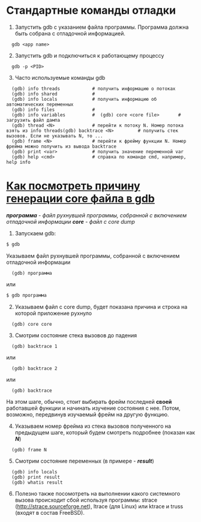 # Стандартные команды отладки
1. Запустить gdb с указанием файла программы. Программа должна быть собрана с отладочной информацией.
```gdb
  gdb <app name>
```
2. Запустить gdb и подключиться к работающему процессу
```gdb
  gdb -p <PID>
```
3. Часто используемые команды gdb
```gdb
  (gdb) info threads			# получить информацию о потоках
  (gdb) info shared				#
  (gdb) info locals				# получить информацию об автоматических переменных
  (gdb) info files				#
  (gdb) info variables			#  (gdb) core <core file>		# загрузить файл дампа
  (gdb) thread <N>				# перейти к потоку N. Номер потока взять из info threads(gdb) backtrace <N>			# получить стек вызовов. Если не указывать N, то ...
  (gdb) frame <N>				# перейти к фрейму функции N. Номер фрейма можно получить из вывода backtrace
  (gdb) print <var>				# получить значение переменной var
  (gdb) help <cmd>				# справка по команде cmd, например, help info
```
# [Как посмотреть причину генерации core файла в gdb](https://www.opennet.ru/tips/940_gdb_debug_core.shtml)

***программа** - файл рухнувшей программы, собранной с включением отладочной информации
**core** - файл с core dump*

1. Запускаем gdb:
```bash
$ gdb
```
Указываем файл рухнувшей программы, собранной с включением отладочной информации
```gdb
  (gdb) программа
```
или
```bash
$ gdb программа
```

2. Указываем файл с core dump, будет показана причина и строка на которой приложение рухнуло
```gdb
  (gdb) core core  
```

3. Смотрим состояние стека вызовов до падения
```gdb
  (gdb) backtrace 1
```
  или
```gdb
  (gdb) backtrace 2
```
  или
```gdb
  (gdb) backtrace
```
На этом шаге, обычно, стоит выбирать фрейм последней **своей** работавшей функции и начинать изучение состояния с нее. Потом, возможно, передвинув изучаемый фрейм на другую функцию.

4. Указываем номер фрейма из стека вызовов полученного на предыдущем шаге, который будем смотреть подробнее (показан как ***N***)
```gdb
  (gdb) frame N
```

5. Смотрим состояние переменных (в примере - ***result***)
```gdb
  (gdb) info locals
  (gdb) print result
  (gdb) whatis result
```

6. Полезно также посомотреть на выполнении какого системного вызова происходит сбой используя программы: strace (http://strace.sourceforge.net), ltrace (для Linux) или ktrace и truss (входят в состав FreeBSD).
